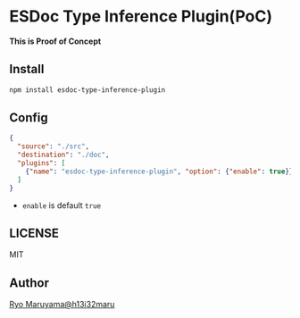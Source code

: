 # ESDoc Type Inference Plugin(PoC)
**This is Proof of Concept**
## Install
```bash
npm install esdoc-type-inference-plugin
```

## Config
```json
{
  "source": "./src",
  "destination": "./doc",
  "plugins": [
    {"name": "esdoc-type-inference-plugin", "option": {"enable": true}}
  ]
}
```

- `enable` is default `true`

## LICENSE
MIT

## Author
[Ryo Maruyama@h13i32maru](https://github.com/h13i32maru)
